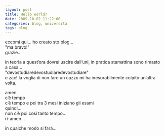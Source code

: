 ```yaml
---
layout: post
title: Hello world?
date: 2009-10-02 11:22:00
categories: blog, università
tags: blog
---
```

eccomi qui… ho creato sto blog…  
"ma bravo!"  
grazie…

in teoria a quest’ora dovrei uscire dall’uni, in pratica stamattina sono
rimasto a casa…  
"devostudiaredevostudiaredevostudiare"  
e zac! la voglia di non fare un cazzo mi ha inesorabilmente colpito
un’altra volta.

amen  
c’è tempo  
c’è tempo e poi tra 3 mesi iniziano gli esami  
quindi…  
non c’è poi così tanto tempo…  
ri-amen…

in qualche modo si farà…
